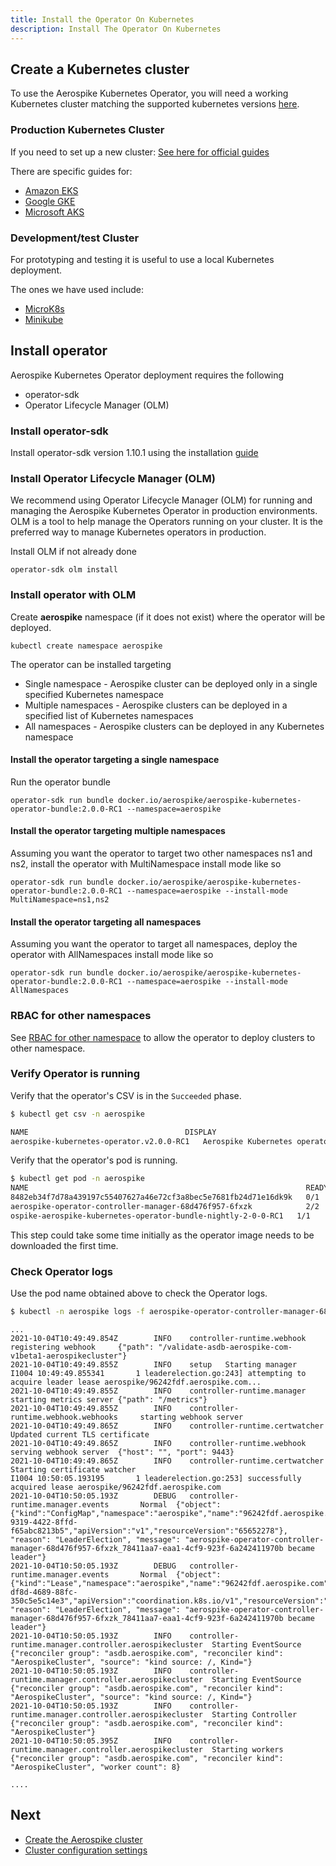 ```yaml
---
title: Install the Operator On Kubernetes
description: Install The Operator On Kubernetes
---
```


## Create a Kubernetes cluster

To use the Aerospike Kubernetes Operator, you will need a working Kubernetes cluster matching the supported kubernetes versions [here](System-Requirements.md#what-does-it-support).

### Production Kubernetes Cluster

If you need to set up a new cluster: [See here for official guides](https://kubernetes.io/docs/setup/production-environment/)

There are specific guides for:

* [Amazon EKS](https://docs.aws.amazon.com/eks/latest/userguide/create-cluster.html)
* [Google GKE](https://cloud.google.com/kubernetes-engine/docs/how-to/creating-a-zonal-cluster)
* [Microsoft AKS](https://docs.microsoft.com/en-us/azure/aks/tutorial-kubernetes-deploy-cluster)

### Development/test Cluster

For prototyping and testing it is useful to use a local Kubernetes deployment.

The ones we have used include:

* [MicroK8s](https://microk8s.io/)
* [Minikube](https://github.com/kubernetes/minikube)

## Install operator
Aerospike Kubernetes Operator deployment requires the following
 - operator-sdk
 - Operator Lifecycle Manager (OLM) 

### Install operator-sdk

Install operator-sdk version 1.10.1 using the
installation [guide](https://v1-10-x.sdk.operatorframework.io/docs/installation/)

### Install Operator Lifecycle Manager (OLM)

We recommend using Operator Lifecycle Manager (OLM) for running and managing the Aerospike Kubernetes Operator in production environments. OLM is a tool to help manage the Operators running on your cluster. It is the preferred
way to manage Kubernetes operators in production.

Install OLM if not already done

```shell
operator-sdk olm install
```

### Install operator with OLM

Create **aerospike** namespace (if it does not exist) where the operator will be deployed.

```shell
kubectl create namespace aerospike
```

The operator can be installed targeting
 - Single namespace - Aerospike cluster can be deployed only in a single specified Kubernetes namespace
 - Multiple namespaces - Aerospike clusters can be deployed in a specified list of Kubernetes namespaces
 - All namespaces - Aerospike clusters can be deployed in any Kubernetes namespace

#### Install the operator targeting a single namespace

Run the operator bundle

```shell
operator-sdk run bundle docker.io/aerospike/aerospike-kubernetes-operator-bundle:2.0.0-RC1 --namespace=aerospike
```

#### Install the operator targeting multiple namespaces

Assuming you want the operator to target two other namespaces ns1 and ns2, install the operator with MultiNamespace
install mode like so

```shell
operator-sdk run bundle docker.io/aerospike/aerospike-kubernetes-operator-bundle:2.0.0-RC1 --namespace=aerospike --install-mode MultiNamespace=ns1,ns2
```

#### Install the operator targeting all namespaces

Assuming you want the operator to target all namespaces, deploy the operator with AllNamespaces
install mode like so

```shell
operator-sdk run bundle docker.io/aerospike/aerospike-kubernetes-operator-bundle:2.0.0-RC1 --namespace=aerospike --install-mode AllNamespaces
```

### RBAC for other namespaces
See [RBAC for other namespace](Multiple-Aerospike-clusters.md#rbac-for-other-namespaces) to allow the operator to deploy clusters to other namespace.

### Verify Operator is running

Verify that the operator's CSV is in the `Succeeded` phase.
```sh
$ kubectl get csv -n aerospike

NAME                                   DISPLAY                         VERSION       REPLACES   PHASE
aerospike-kubernetes-operator.v2.0.0-RC1   Aerospike Kubernetes operator   2.0.0-RC1-RC1                    Succeeded
```

Verify that the operator's pod is running.
```sh
$ kubectl get pod -n aerospike
NAME                                                              READY   STATUS      RESTARTS   AGE
8482eb34f7d78a439197c55407627a46e72cf3a8bec5e7681fb24d71e16dk9k   0/1     Completed   0          28s
aerospike-operator-controller-manager-68d476f957-6fxzk            2/2     Running     0          19s
ospike-aerospike-kubernetes-operator-bundle-nightly-2-0-0-RC1   1/1     Running     0          33s
```

This step could take some time initially as the operator image needs to be downloaded the first time.

### Check Operator logs

Use the pod name obtained above to check the Operator logs.
```sh
$ kubectl -n aerospike logs -f aerospike-operator-controller-manager-68d476f957-6fxzk -c manager
```
```
...
2021-10-04T10:49:49.854Z        INFO    controller-runtime.webhook      registering webhook     {"path": "/validate-asdb-aerospike-com-v1beta1-aerospikecluster"}
2021-10-04T10:49:49.855Z        INFO    setup   Starting manager
I1004 10:49:49.855341       1 leaderelection.go:243] attempting to acquire leader lease aerospike/96242fdf.aerospike.com...
2021-10-04T10:49:49.855Z        INFO    controller-runtime.manager      starting metrics server {"path": "/metrics"}
2021-10-04T10:49:49.855Z        INFO    controller-runtime.webhook.webhooks     starting webhook server
2021-10-04T10:49:49.865Z        INFO    controller-runtime.certwatcher  Updated current TLS certificate
2021-10-04T10:49:49.865Z        INFO    controller-runtime.webhook      serving webhook server  {"host": "", "port": 9443}
2021-10-04T10:49:49.865Z        INFO    controller-runtime.certwatcher  Starting certificate watcher
I1004 10:50:05.193195       1 leaderelection.go:253] successfully acquired lease aerospike/96242fdf.aerospike.com
2021-10-04T10:50:05.193Z        DEBUG   controller-runtime.manager.events       Normal  {"object": {"kind":"ConfigMap","namespace":"aerospike","name":"96242fdf.aerospike.com","uid":"72d1586a-9319-4422-8ffd-f65abc8213b5","apiVersion":"v1","resourceVersion":"65652278"}, "reason": "LeaderElection", "message": "aerospike-operator-controller-manager-68d476f957-6fxzk_78411aa7-eaa1-4cf9-923f-6a242411970b became leader"}
2021-10-04T10:50:05.193Z        DEBUG   controller-runtime.manager.events       Normal  {"object": {"kind":"Lease","namespace":"aerospike","name":"96242fdf.aerospike.com","uid":"73e28bbe-df8d-4689-88fc-350c5e5c14e3","apiVersion":"coordination.k8s.io/v1","resourceVersion":"65652279"}, "reason": "LeaderElection", "message": "aerospike-operator-controller-manager-68d476f957-6fxzk_78411aa7-eaa1-4cf9-923f-6a242411970b became leader"}
2021-10-04T10:50:05.193Z        INFO    controller-runtime.manager.controller.aerospikecluster  Starting EventSource    {"reconciler group": "asdb.aerospike.com", "reconciler kind": "AerospikeCluster", "source": "kind source: /, Kind="}
2021-10-04T10:50:05.193Z        INFO    controller-runtime.manager.controller.aerospikecluster  Starting EventSource    {"reconciler group": "asdb.aerospike.com", "reconciler kind": "AerospikeCluster", "source": "kind source: /, Kind="}
2021-10-04T10:50:05.193Z        INFO    controller-runtime.manager.controller.aerospikecluster  Starting Controller     {"reconciler group": "asdb.aerospike.com", "reconciler kind": "AerospikeCluster"}
2021-10-04T10:50:05.395Z        INFO    controller-runtime.manager.controller.aerospikecluster  Starting workers        {"reconciler group": "asdb.aerospike.com", "reconciler kind": "AerospikeCluster", "worker count": 8}

....
```

## Next
 - [Create the Aerospike cluster](Create-Aerospike-cluster.md)
 - [Cluster configuration settings](Cluster-configuration-settings.md)
